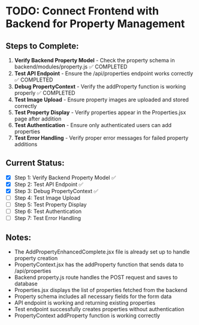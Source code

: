 # TODO: Connect Frontend with Backend for Property Management

## Steps to Complete:

1. **Verify Backend Property Model** - Check the property schema in backend/modules/property.js ✅ COMPLETED
2. **Test API Endpoint** - Ensure the /api/properties endpoint works correctly ✅ COMPLETED
3. **Debug PropertyContext** - Verify the addProperty function is working properly ✅ COMPLETED
4. **Test Image Upload** - Ensure property images are uploaded and stored correctly
5. **Test Property Display** - Verify properties appear in the Properties.jsx page after addition
6. **Test Authentication** - Ensure only authenticated users can add properties
7. **Test Error Handling** - Verify proper error messages for failed property additions

## Current Status:

- [x] Step 1: Verify Backend Property Model ✅
- [x] Step 2: Test API Endpoint ✅
- [x] Step 3: Debug PropertyContext ✅
- [ ] Step 4: Test Image Upload
- [ ] Step 5: Test Property Display
- [ ] Step 6: Test Authentication
- [ ] Step 7: Test Error Handling

## Notes:

- The AddPropertyEnhancedComplete.jsx file is already set up to handle property creation
- PropertyContext.jsx has the addProperty function that sends data to /api/properties
- Backend property.js route handles the POST request and saves to database
- Properties.jsx displays the list of properties fetched from the backend
- Property schema includes all necessary fields for the form data
- API endpoint is working and returning existing properties
- Test endpoint successfully creates properties without authentication
- PropertyContext addProperty function is working correctly

